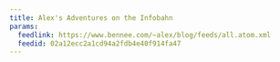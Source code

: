 ```yaml
---
title: Alex's Adventures on the Infobahn
params:
  feedlink: https://www.bennee.com/~alex/blog/feeds/all.atom.xml
  feedid: 02a12ecc2a1cd94a2fdb4e40f914fa47
---
```

